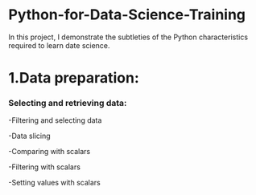 # Python-for-Data-Science-Training
In this project, I demonstrate the subtleties of the Python characteristics required to learn date science.
<h1>1.Data preparation:</h1>
   <h3>Selecting and retrieving data:</h3>
   -Filtering and selecting data
  
   -Data slicing
 
   -Comparing with scalars
  
   -Filtering with scalars
  
   -Setting values with scalars
  

